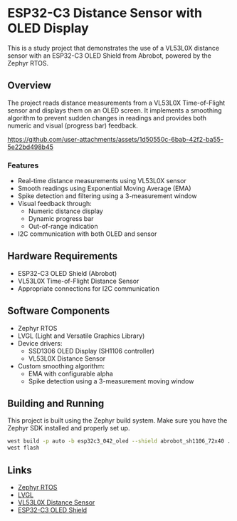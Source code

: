 # ESP32-C3 Distance Sensor with OLED Display

This is a study project that demonstrates the use of a VL53L0X distance sensor with an ESP32-C3 OLED Shield from Abrobot, powered by the Zephyr RTOS.

## Overview

The project reads distance measurements from a VL53L0X Time-of-Flight sensor and displays them on an OLED screen. It implements a smoothing algorithm to prevent sudden changes in readings and provides both numeric and visual (progress bar) feedback.

https://github.com/user-attachments/assets/1d50550c-6bab-42f2-ba55-5e22bd498b45

### Features

- Real-time distance measurements using VL53L0X sensor
- Smooth readings using Exponential Moving Average (EMA)
- Spike detection and filtering using a 3-measurement window
- Visual feedback through:
  - Numeric distance display
  - Dynamic progress bar
  - Out-of-range indication
- I2C communication with both OLED and sensor

## Hardware Requirements

- ESP32-C3 OLED Shield (Abrobot)
- VL53L0X Time-of-Flight Distance Sensor
- Appropriate connections for I2C communication

## Software Components

- Zephyr RTOS
- LVGL (Light and Versatile Graphics Library)
- Device drivers:
  - SSD1306 OLED Display (SH1106 controller)
  - VL53L0X Distance Sensor
- Custom smoothing algorithm:
  - EMA with configurable alpha
  - Spike detection using a 3-measurement moving window

## Building and Running

This project is built using the Zephyr build system. Make sure you have the Zephyr SDK installed and properly set up.

```bash
west build -p auto -b esp32c3_042_oled --shield abrobot_sh1106_72x40 ../path/this_project
west flash
```

## Links

- [Zephyr RTOS](https://www.zephyrproject.org/)
- [LVGL](https://lvgl.io/)
- [VL53L0X Distance Sensor](https://www.st.com/en/imaging-and-photonics-solutions/vl53l0x.html)
- [ESP32-C3 OLED Shield](https://docs.zephyrproject.org/latest/boards/shields/abrobot_esp32c3_oled/doc/index.html)
